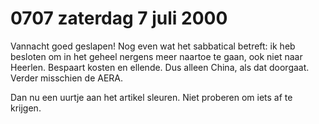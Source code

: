 # 0707 zaterdag 7 juli 2000
Vannacht goed geslapen! Nog even wat het sabbatical betreft: ik heb besloten om in het geheel nergens meer naartoe te gaan, ook niet naar Heerlen. Bespaart kosten en ellende. Dus alleen China, als dat doorgaat. Verder misschien de AERA. 

Dan nu een uurtje aan het artikel sleuren. Niet proberen om iets af te krijgen.
